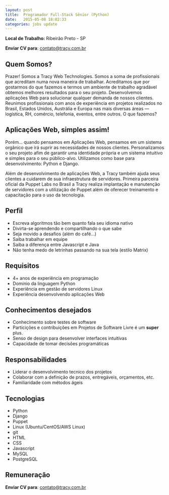 ```yaml
---
layout: post
title:  Programador Full-Stack Sênior (Python)
date:   2015-05-08 18:02:33
categories: jobs update
---
```



**Local de Trabalho:** Ribeirão Preto - SP

**Enviar CV para**: <contato@tracy.com.br>


## Quem Somos?

Prazer! Somos a Tracy Web Technologies. Somos a soma de profissionais que acreditam numa nova maneira de trabalhar. Acreditamos que por gostarmos do que fazemos e termos um ambiente de trabalho agradável obtemos melhores resultados para o seu projeto. Desenvolvemos aplicações Web para solucionar qualquer demanda de nossos clientes. Reunimos profissionais com anos de experiência em projetos realizados no Brasil, Estados Unidos, Austrália e Europa nas mais diversas áreas — logística, RH, comércio, telefonia, eventos, entre outros.
O que fazemos?


## Aplicações Web, simples assim!

Porém... quando pensamos em Aplicações Web, pensamos em um sistema orgânico que irá suprir as necessidades de nossos clientes. Personalizamos o seu projeto afim de garantir uma identidade própria e um sistema intuitivo e simples para o seu público-alvo. Utilizamos como base para desenvolvimento: Python e Django.

Além de desenvolvimento de aplicações Web, a Tracy também ajuda seus clientes a cuidarem de sua infraestrutura de servidores. Primeira parceira oficial da Puppet Labs no Brasil a Tracy realiza implantação e manutenção de servidores com a utilização de Puppet além de oferecer treinamento e capacitação para o uso da tecnologia.


## Perfil

* Escreva algoritmos tão bem quanto fala seu idioma nativo
* Divirta-se aprendendo e compartilhando o que sabe
* Seja movido a desafios (além do café...)
* Saiba trabalhar em equipe
* Saiba a diferença entre Javascript e Java
* Não tenha medo de letrinhas passando na sua tela (estilo Matrix)


## Requisitos

* 4+ anos de experiência em programação
* Domínio da linguagem Python
* Experiência em gestão de servidores Linux
* Experiência desenvolvendo aplicações Web


## Conhecimentos desejados

* Conhecimento sobre testes de software
* Particições e contribuições em Projetos de Software Livre é um **super** plus.
* Senso de design para desenvolver interfaces intuitivas
* Capacidade de tomar decisões programáticas


## Responsabilidades

* Liderar o desenvolvimento tecnico dos projetos
* Colaborar com a definição de prazos, entregáveis, orçamentos, etc.
* Familiaridade com métodos ágeis


## Tecnologias

* Python
* Django
* Puppet
* Linux (Ubuntu/CentOS/AWS Linux)
* git
* HTML
* CSS
* Javascript
* MySQL
* PostgreSQL


## Remuneração



**Enviar CV para**: <contato@tracy.com.br>
